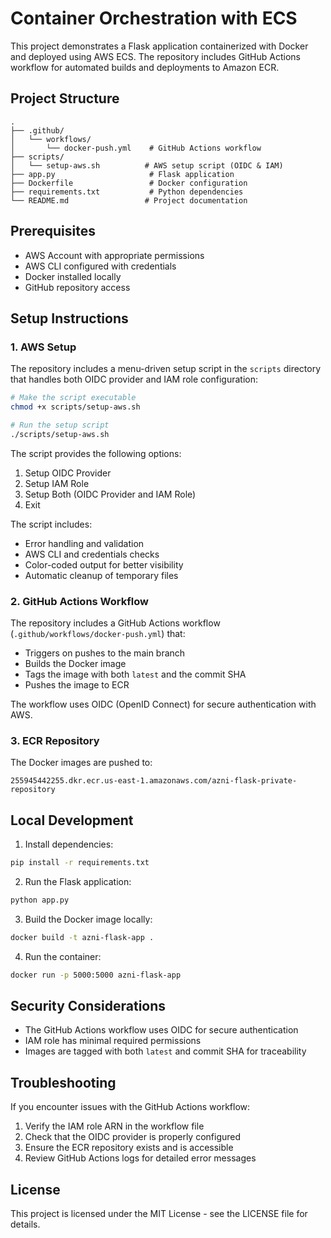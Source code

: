 # Container Orchestration with ECS

This project demonstrates a Flask application containerized with Docker and deployed using AWS ECS. The repository includes GitHub Actions workflow for automated builds and deployments to Amazon ECR.

## Project Structure

```
.
├── .github/
│   └── workflows/
│       └── docker-push.yml    # GitHub Actions workflow
├── scripts/
│   └── setup-aws.sh          # AWS setup script (OIDC & IAM)
├── app.py                     # Flask application
├── Dockerfile                 # Docker configuration
├── requirements.txt           # Python dependencies
└── README.md                 # Project documentation
```

## Prerequisites

- AWS Account with appropriate permissions
- AWS CLI configured with credentials
- Docker installed locally
- GitHub repository access

## Setup Instructions

### 1. AWS Setup

The repository includes a menu-driven setup script in the `scripts` directory that handles both OIDC provider and IAM role configuration:

```bash
# Make the script executable
chmod +x scripts/setup-aws.sh

# Run the setup script
./scripts/setup-aws.sh
```

The script provides the following options:

1. Setup OIDC Provider
2. Setup IAM Role
3. Setup Both (OIDC Provider and IAM Role)
4. Exit

The script includes:

- Error handling and validation
- AWS CLI and credentials checks
- Color-coded output for better visibility
- Automatic cleanup of temporary files

### 2. GitHub Actions Workflow

The repository includes a GitHub Actions workflow (`.github/workflows/docker-push.yml`) that:

- Triggers on pushes to the main branch
- Builds the Docker image
- Tags the image with both `latest` and the commit SHA
- Pushes the image to ECR

The workflow uses OIDC (OpenID Connect) for secure authentication with AWS.

### 3. ECR Repository

The Docker images are pushed to:

```
255945442255.dkr.ecr.us-east-1.amazonaws.com/azni-flask-private-repository
```

## Local Development

1. Install dependencies:

```bash
pip install -r requirements.txt
```

2. Run the Flask application:

```bash
python app.py
```

3. Build the Docker image locally:

```bash
docker build -t azni-flask-app .
```

4. Run the container:

```bash
docker run -p 5000:5000 azni-flask-app
```

## Security Considerations

- The GitHub Actions workflow uses OIDC for secure authentication
- IAM role has minimal required permissions
- Images are tagged with both `latest` and commit SHA for traceability

## Troubleshooting

If you encounter issues with the GitHub Actions workflow:

1. Verify the IAM role ARN in the workflow file
2. Check that the OIDC provider is properly configured
3. Ensure the ECR repository exists and is accessible
4. Review GitHub Actions logs for detailed error messages

## License

This project is licensed under the MIT License - see the LICENSE file for details.
